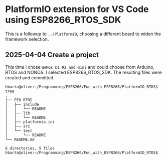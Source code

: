 # PlatformIO extension for VS Code using ESP8266_RTOS_SDK

This is a followup to `../PlatformIO`, choosing a different board to widen the framework selection. 

## 2025-04-04 Create a project

This time I chose `WeMos D1 R2 and mini` and could choose from Arduino, RTOS and NONOS. I selected ESP8266_RTOS_SDK. The resulting files were created and committed.

```text
hbarta@olive:~/Programming/ESP8266/Fun_with_ESP8266/PlatformIO_RTOS$ tree
.
├── PIO_RTOS
│   ├── include
│   │   └── README
│   ├── lib
│   │   └── README
│   ├── platformio.ini
│   ├── src
│   └── test
│       └── README
└── README.md

6 directories, 5 files
hbarta@olive:~/Programming/ESP8266/Fun_with_ESP8266/PlatformIO_RTOS$ 
```
